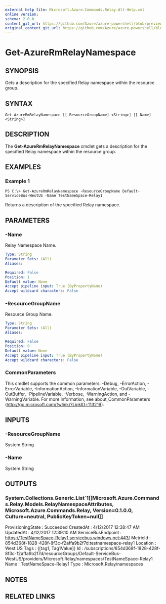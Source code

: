 ```yaml
---
external help file: Microsoft.Azure.Commands.Relay.dll-Help.xml
online version:
schema: 2.0.0
content_git_url: https://github.com/Azure/azure-powershell/blob/preview/src/ResourceManager/Relay/Commands.Relay/help/Get-AzureRmRelayNamespace.md
original_content_git_url: https://github.com/Azure/azure-powershell/blob/preview/src/ResourceManager/Relay/Commands.Relay/help/Get-AzureRmRelayNamespace.md
---
```


# Get-AzureRmRelayNamespace

## SYNOPSIS
Gets a description for the specified Relay namespace within the resource group.

## SYNTAX

```
Get-AzureRmRelayNamespace [[-ResourceGroupName] <String>] [[-Name] <String>]
```

## DESCRIPTION
The **Get-AzureRmRelayNamespace** cmdlet gets a description for the specified Relay namespace within the resource group.

## EXAMPLES

### Example 1
```
PS C:\> Get-AzureRmRelayNamespace -ResourceGroupName Default-ServiceBus-WestUS -Name TestNameSpace-Relay1
```

Returns a description of the specified Relay namespace.

## PARAMETERS

### -Name
Relay Namespace Name.

```yaml
Type: String
Parameter Sets: (All)
Aliases: 

Required: False
Position: 1
Default value: None
Accept pipeline input: True (ByPropertyName)
Accept wildcard characters: False
```

### -ResourceGroupName
Resource Group Name.

```yaml
Type: String
Parameter Sets: (All)
Aliases: 

Required: False
Position: 0
Default value: None
Accept pipeline input: True (ByPropertyName)
Accept wildcard characters: False
```
### CommonParameters
This cmdlet supports the common parameters: -Debug, -ErrorAction, -ErrorVariable, -InformationAction, -InformationVariable, -OutVariable, -OutBuffer, -PipelineVariable, -Verbose, -WarningAction, and -WarningVariable. For more information, see about_CommonParameters (http://go.microsoft.com/fwlink/?LinkID=113216).

## INPUTS

### -ResourceGroupName
System.String

### -Name
 System.String

## OUTPUTS

### System.Collections.Generic.List`1[[Microsoft.Azure.Commands.Relay.Models.RelayNamespaceAttributes, Microsoft.Azure.Commands.Relay, Version=0.1.0.0, Culture=neutral, PublicKeyToken=null]]

ProvisioningState  : Succeeded
CreatedAt          : 4/12/2017 12:38:47 AM
UpdatedAt          : 4/12/2017 12:39:10 AM
ServiceBusEndpoint : https://TestNameSpace-Relay1.servicebus.windows.net:443/
MetricId           : 854d368f-1828-428f-8f3c-f2affa9b2f7d:testnamespace-relay1
Location           : West US
Tags               : {[tag1, Tag1Value]}
Id                 : /subscriptions/854d368f-1828-428f-8f3c-f2affa9b2f7d/resourceGroups/Default-ServiceBus-WestUS/providers/Microsoft.Relay/namespaces/TestNameSpace-Relay1
Name               : TestNameSpace-Relay1
Type               : Microsoft.Relay/namespaces

## NOTES

## RELATED LINKS

